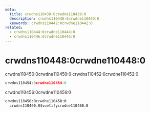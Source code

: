 ```yaml
---
meta:
  title: crwdns110438:0crwdne110438:0
  description: crwdns110440:0crwdne110440:0
  keywords: crwdns110442:0crwdne110442:0
related:
  - crwdns110444:0crwdne110444:0
  - crwdns110446:0crwdne110446:0
---
```


# crwdns110448:0crwdne110448:0

crwdns110450:0crwdne110450:0 crwdns110452:0crwdne110452:0

<entry-ad />

```js
crwdns110454:0crwdne110454:0
```

<app-img src="https://cdn.vuetifyjs.com/images/accessibility/rtl.png" alt="rtl" width="320" />

crwdns110456:0crwdne110456:0

```html
crwdns110458:0crwdne110458:0
  crwdns110460:0$vuetifycrwdne110460:0
```

<backmatter />
